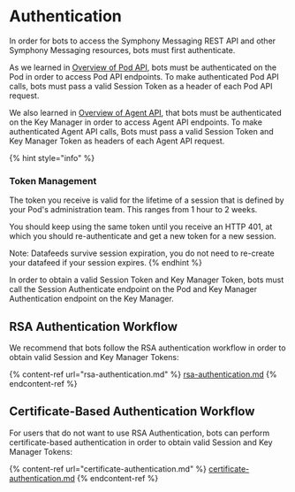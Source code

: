 # Authentication

In order for bots to access the Symphony Messaging REST API and other Symphony Messaging resources, bots must first authenticate.

As we learned in [Overview of Pod API](../overview-of-rest-api/pod-api.md), bots must be authenticated on the Pod in order to access Pod API endpoints. To make authenticated Pod API calls, bots must pass a valid Session Token as a header of each Pod API request.

We also learned in [Overview of Agent API](../overview-of-rest-api/agent-api.md), that bots must be authenticated on the Key Manager in order to access Agent API endpoints. To make authenticated Agent API calls, Bots must pass a valid Session Token and Key Manager Token as headers of each Agent API request.

{% hint style="info" %}
### Token Management

The token you receive is valid for the lifetime of a session that is defined by your Pod's administration team. This ranges from 1 hour to 2 weeks.

You should keep using the same token until you receive an HTTP 401, at which you should re-authenticate and get a new token for a new session.

Note: Datafeeds survive session expiration, you do not need to re-create your datafeed if your session expires.
{% endhint %}

In order to obtain a valid Session Token and Key Manager Token, bots must call the Session Authenticate endpoint on the Pod and Key Manager Authentication endpoint on the Key Manager.

## RSA Authentication Workflow

We recommend that bots follow the RSA authentication workflow in order to obtain valid Session and Key Manager Tokens:

{% content-ref url="rsa-authentication.md" %}
[rsa-authentication.md](rsa-authentication.md)
{% endcontent-ref %}

## Certificate-Based Authentication Workflow

For users that do not want to use RSA Authentication, bots can perform certificate-based authentication in order to obtain valid Session and Key Manager Tokens:

{% content-ref url="certificate-authentication.md" %}
[certificate-authentication.md](certificate-authentication.md)
{% endcontent-ref %}
